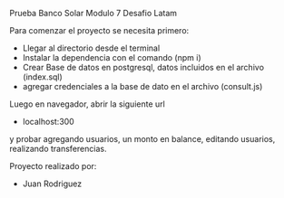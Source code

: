 Prueba Banco Solar Modulo 7 Desafio Latam

Para comenzar el proyecto se necesita primero:

- Llegar al directorio desde el terminal
- Instalar la dependencia con el comando (npm i)
- Crear Base de datos en postgresql, datos incluidos en el archivo (index.sql)
- agregar credenciales a la base de dato en el archivo (consult.js)

Luego en navegador, abrir la siguiente url
- localhost:300

y probar agregando usuarios, un monto en balance, editando usuarios, realizando transferencias.

Proyecto realizado por:
- Juan Rodriguez
